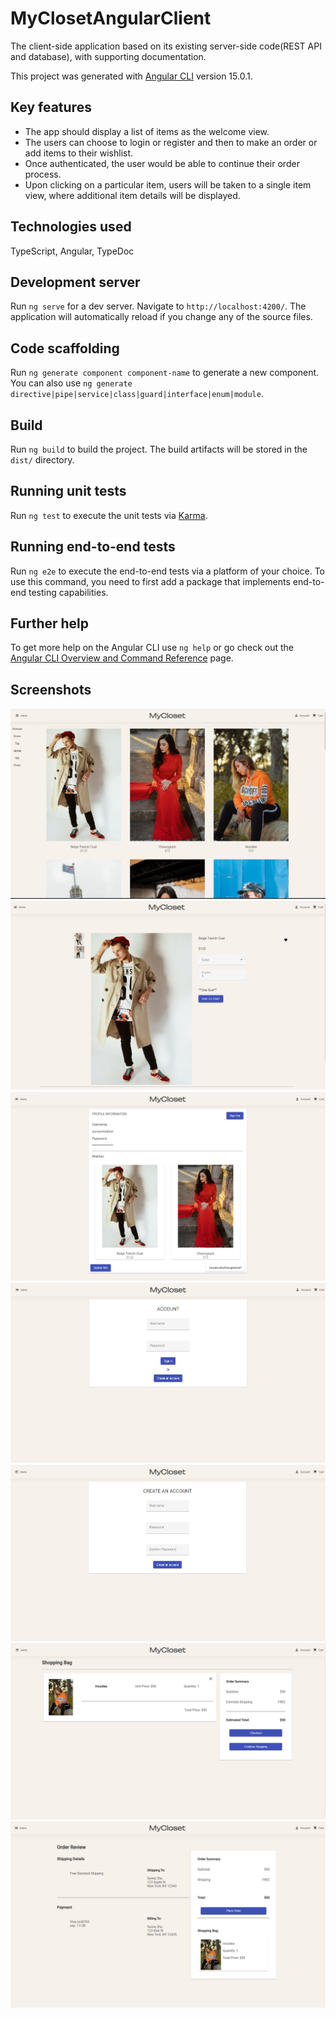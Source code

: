 # MyClosetAngularClient

The client-side application based on its existing server-side code(REST API and database), with supporting documentation.

This project was generated with [Angular CLI](https://github.com/angular/angular-cli) version 15.0.1.

## Key features

- The app should display a list of items as the welcome view.
- The users can choose to login or register and then to make an order or add items to their wishlist.
- Once authenticated, the user would be able to continue their order process.
- Upon clicking on a particular item, users will be taken to a single item view, where additional item details will be displayed.

## Technologies used

TypeScript, Angular, TypeDoc

## Development server

Run `ng serve` for a dev server. Navigate to `http://localhost:4200/`. The application will automatically reload if you change any of the source files.

## Code scaffolding

Run `ng generate component component-name` to generate a new component. You can also use `ng generate directive|pipe|service|class|guard|interface|enum|module`.

## Build

Run `ng build` to build the project. The build artifacts will be stored in the `dist/` directory.

## Running unit tests

Run `ng test` to execute the unit tests via [Karma](https://karma-runner.github.io).

## Running end-to-end tests

Run `ng e2e` to execute the end-to-end tests via a platform of your choice. To use this command, you need to first add a package that implements end-to-end testing capabilities.

## Further help

To get more help on the Angular CLI use `ng help` or go check out the [Angular CLI Overview and Command Reference](https://angular.io/cli) page.

## Screenshots

![Welcome page](./screenshots/welcome-view.PNG)
![Item page](./screenshots/item-view.PNG)
![Profile page](./screenshots/profile-view.PNG)
![Login page](./screenshots/login-view.PNG)
![Register page](./screenshots/register-view.PNG)
![Cart page](./screenshots/cart-view.PNG)
![Order Review page](./screenshots/order-review.PNG)

